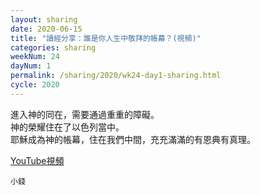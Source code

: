 ```yaml
---
layout: sharing
date: 2020-06-15
title: "讀經分享：誰是你人生中敬拜的帳幕？(視頻)"
categories: sharing
weekNum: 24
dayNum: 1
permalink: /sharing/2020/wk24-day1-sharing.html
cycle: 2020
---
```


進入神的同在，需要通過重重的障礙。  
神的榮耀住在了以色列當中。  
耶穌成為神的帳幕，住在我們中間，充充滿滿的有恩典有真理。  

[YouTube視頻](https://youtu.be/fXzAu0BKtcs)

`小錢`
